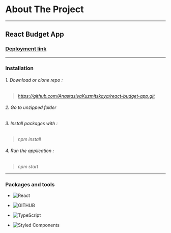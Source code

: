 # About The Project
___
## React Budget App


### [Deployment link ](https://anastasiyakuzmitskaya.github.io/react-budget-app/)
___
### Installation

###### 1. Download or clone repo : 
> _https://github.com/AnastasiyaKuzmitskaya/react-budget-app.git_
###### 2. Go to unzipped folder 
###### 3. Install packages with :
> _npm install_
###### 4. Run the application : 
> _npm start_

___
### Packages and tools
+ ![React](https://img.shields.io/badge/react-%2320232a.svg?style=for-the-badge&logo=react&logoColor=%2361DAFB)

+ ![GITHUB](https://img.shields.io/badge/GitHub-100000?style=for-the-badge&logo=github&logoColor=white)

+ ![TypeScript](https://img.shields.io/badge/TypeScript-007ACC?style=for-the-badge&logo=typescript&logoColor=white)

+ ![Styled Components](https://img.shields.io/badge/styled--components-DB7093?style=for-the-badge&logo=styled-components&logoColor=white)
